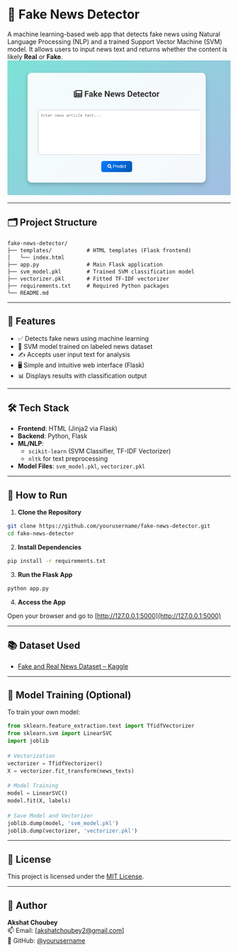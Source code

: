# 📰 Fake News Detector

A machine learning-based web app that detects fake news using Natural Language Processing (NLP) and a trained Support Vector Machine (SVM) model. It allows users to input news text and returns whether the content is likely **Real** or **Fake**.
![Fake News Detector Screenshot](assets/fake.png)

---

## 🗂️ Project Structure

```
fake-news-detector/
├── templates/           # HTML templates (Flask frontend)
│   └── index.html
├── app.py               # Main Flask application
├── svm_model.pkl        # Trained SVM classification model
├── vectorizer.pkl       # Fitted TF-IDF vectorizer
├── requirements.txt     # Required Python packages
└── README.md
```

---

## 🚀 Features

- ✅ Detects fake news using machine learning
- 🧠 SVM model trained on labeled news dataset
- ✍️ Accepts user input text for analysis
- 🖥️ Simple and intuitive web interface (Flask)
- 📊 Displays results with classification output

---

## 🛠️ Tech Stack

- **Frontend**: HTML (Jinja2 via Flask)
- **Backend**: Python, Flask
- **ML/NLP**: 
  - `scikit-learn` (SVM Classifier, TF-IDF Vectorizer)
  - `nltk` for text preprocessing
- **Model Files**: `svm_model.pkl`, `vectorizer.pkl`

---

## 🧪 How to Run

1. **Clone the Repository**

```bash
git clone https://github.com/yourusername/fake-news-detector.git
cd fake-news-detector
```

2. **Install Dependencies**

```bash
pip install -r requirements.txt
```

3. **Run the Flask App**

```bash
python app.py
```

4. **Access the App**

Open your browser and go to [http://127.0.0.1:5000](http://127.0.0.1:5000)

---

## 📚 Dataset Used

- [Fake and Real News Dataset – Kaggle](https://www.kaggle.com/clmentbisaillon/fake-and-real-news-dataset)

---

## 🧠 Model Training (Optional)

To train your own model:

```python
from sklearn.feature_extraction.text import TfidfVectorizer
from sklearn.svm import LinearSVC
import joblib

# Vectorization
vectorizer = TfidfVectorizer()
X = vectorizer.fit_transform(news_texts)

# Model Training
model = LinearSVC()
model.fit(X, labels)

# Save Model and Vectorizer
joblib.dump(model, 'svm_model.pkl')
joblib.dump(vectorizer, 'vectorizer.pkl')
```

---

## 📃 License

This project is licensed under the [MIT License](LICENSE).

---

## 👤 Author

**Akshat Choubey**  
📫 Email: [akshatchoubey2@gmail.com]  
🔗 GitHub: [@yourusername](https://github.com/askat15109)
